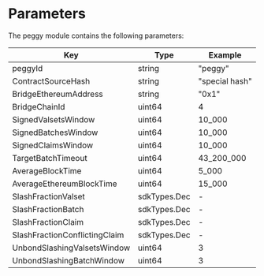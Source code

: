 <!--
order: 8
-->

# Parameters

The peggy module contains the following parameters:

| Key                           | Type         | Example        |
|-------------------------------|--------------|----------------|
| peggyId                       | string       | "peggy"        |
| ContractSourceHash            | string       | "special hash" |
| BridgeEthereumAddress         | string       | "0x1"          |
| BridgeChainId                 | uint64       | 4              |
| SignedValsetsWindow           | uint64       | 10_000         |
| SignedBatchesWindow           | uint64       | 10_000         |
| SignedClaimsWindow            | uint64       | 10_000         |
| TargetBatchTimeout            | uint64       | 43_200_000     |
| AverageBlockTime              | uint64       | 5_000          |
| AverageEthereumBlockTime      | uint64       | 15_000         |
| SlashFractionValset           | sdkTypes.Dec | -              |
| SlashFractionBatch            | sdkTypes.Dec | -              |
| SlashFractionClaim            | sdkTypes.Dec | -              |
| SlashFractionConflictingClaim | sdkTypes.Dec | -              |
| UnbondSlashingValsetsWindow   | uint64       | 3              |
| UnbondSlashingBatchWindow     | uint64       | 3              |
